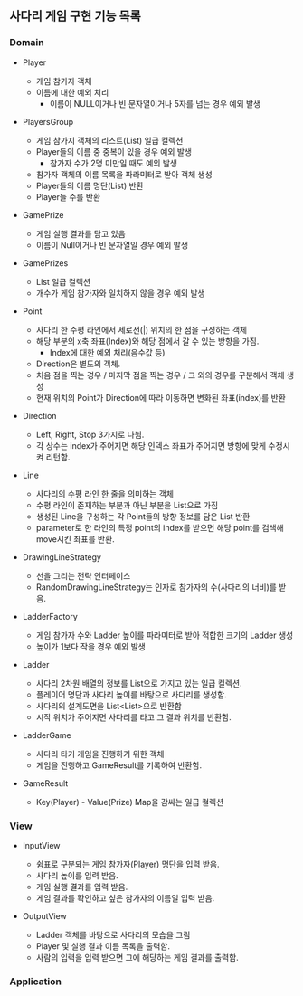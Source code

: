 ## 사다리 게임 구현 기능 목록

### Domain

* Player
    * 게임 참가자 객체
    * 이름에 대한 예외 처리
        * 이름이 NULL이거나 빈 문자열이거나 5자를 넘는 경우 예외 발생

* PlayersGroup
    * 게임 참가지 객체의 리스트(List<Player>) 일급 컬렉션
    * Player들의 이름 중 중복이 있을 경우 예외 발생
        * 참가자 수가 2명 미만일 때도 예외 발생
    * 참가자 객체의 이름 목록을 파라미터로 받아 객체 생성
    * Player들의 이름 명단(List<String>) 반환
    * Player들 수를 반환
    
* GamePrize
    * 게임 실행 결과를 담고 있음
    * 이름이 Null이거나 빈 문자열일 경우 예외 발생

* GamePrizes
    * List<GamePrize> 일급 컬렉션
    * 개수가 게임 참가자와 일치하지 않을 경우 예외 발생

* Point
    * 사다리 한 수평 라인에서 세로선(|) 위치의 한 점을 구성하는 객체
    * 해당 부분의 x축 좌표(Index)와 해당 점에서 갈 수 있는 방향을 가짐.
        * Index에 대한 예외 처리(음수값 등)
    * Direction은 별도의 객체.
    * 처음 점을 찍는 경우 / 마지막 점을 찍는 경우 / 그 외의 경우를 구분해서 객체 생성
    * 현재 위치의 Point가 Direction에 따라 이동하면 변화된 좌표(index)를 반환
    
* Direction
    * Left, Right, Stop 3가지로 나뉨.
    * 각 상수는 index가 주어지면 해당 인덱스 좌표가 주어지면 방향에 맞게 수정시켜 리턴함.
    
* Line
    * 사다리의 수평 라인 한 줄을 의미하는 객체
    * 수평 라인이 존재하는 부분과 아닌 부분을 List<Point>으로 가짐
    * 생성된 Line을 구성하는 각 Point들의 방향 정보를 담은 List<Direction> 반환
    * parameter로 한 라인의 특정 point의 index를 받으면 해당 point를 검색해 move시킨 좌표를 반환.
    
 * DrawingLineStrategy
    * 선을 그리는 전략 인터페이스
    * RandomDrawingLineStrategy는 인자로 참가자의 수(사다리의 너비)를 받음.

* LadderFactory
    * 게임 참가자 수와 Ladder 높이를 파라미터로 받아 적합한 크기의 Ladder 생성
    * 높이가 1보다 작을 경우 예외 발생
    
* Ladder
    * 사다리 2차원 배열의 정보를 List<Line>으로 가지고 있는 일급 컬렉션.
    * 플레이어 명단과 사다리 높이를 바탕으로 사다리를 생성함.
    * 사다리의 설계도면을 List<List<Direction>>으로 반환함
    * 시작 위치가 주어지면 사다리를 타고 그 결과 위치를 반환함.

* LadderGame
    * 사다리 타기 게임을 진행하기 위한 객체
    * 게임을 진행하고 GameResult를 기록하여 반환함.
    
* GameResult
    * Key(Player) - Value(Prize) Map을 감싸는 일급 컬렉션
        
### View

* InputView
    * 쉼표로 구분되는 게임 참가자(Player) 명단을 입력 받음.
    * 사다리 높이를 입력 받음.
    * 게임 실행 결과를 입력 받음.
    * 게임 결과를 확인하고 싶은 참가자의 이름일 입력 받음.
    
* OutputView
    * Ladder 객체를 바탕으로 사다리의 모습을 그림
    * Player 및 실행 결과 이름 목록을 출력함.
    * 사람의 입력을 입력 받으면 그에 해당하는 게임 결과를 출력함.
    
### Application
